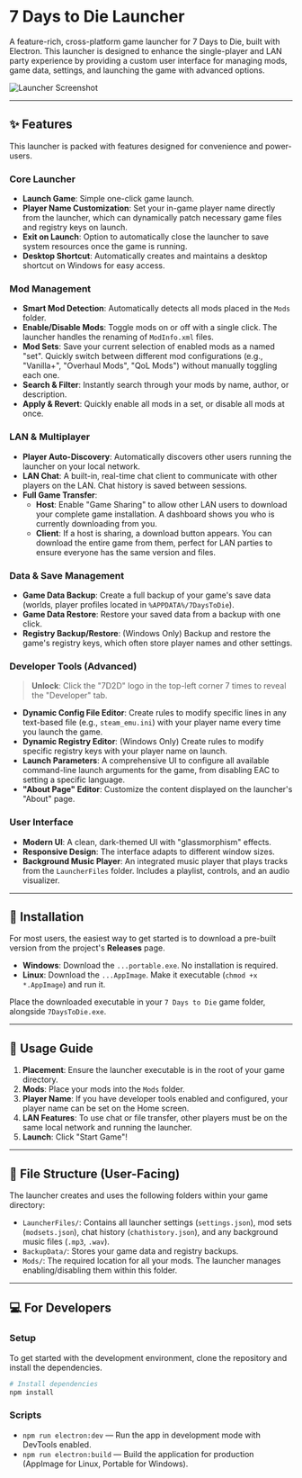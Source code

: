 # 7 Days to Die Launcher

A feature-rich, cross-platform game launcher for 7 Days to Die, built with Electron. This launcher is designed to enhance the single-player and LAN party experience by providing a custom user interface for managing mods, game data, settings, and launching the game with advanced options.

![Launcher Screenshot](https://i.imgur.com/example.png) <!-- Placeholder for a screenshot -->

---

## ✨ Features

This launcher is packed with features designed for convenience and power-users.

### Core Launcher
- **Launch Game**: Simple one-click game launch.
- **Player Name Customization**: Set your in-game player name directly from the launcher, which can dynamically patch necessary game files and registry keys on launch.
- **Exit on Launch**: Option to automatically close the launcher to save system resources once the game is running.
- **Desktop Shortcut**: Automatically creates and maintains a desktop shortcut on Windows for easy access.

###  Mod Management
- **Smart Mod Detection**: Automatically detects all mods placed in the `Mods` folder.
- **Enable/Disable Mods**: Toggle mods on or off with a single click. The launcher handles the renaming of `ModInfo.xml` files.
- **Mod Sets**: Save your current selection of enabled mods as a named "set". Quickly switch between different mod configurations (e.g., "Vanilla+", "Overhaul Mods", "QoL Mods") without manually toggling each one.
- **Search & Filter**: Instantly search through your mods by name, author, or description.
- **Apply & Revert**: Quickly enable all mods in a set, or disable all mods at once.

### LAN & Multiplayer
- **Player Auto-Discovery**: Automatically discovers other users running the launcher on your local network.
- **LAN Chat**: A built-in, real-time chat client to communicate with other players on the LAN. Chat history is saved between sessions.
- **Full Game Transfer**:
    - **Host**: Enable "Game Sharing" to allow other LAN users to download your complete game installation. A dashboard shows you who is currently downloading from you.
    - **Client**: If a host is sharing, a download button appears. You can download the entire game from them, perfect for LAN parties to ensure everyone has the same version and files.

### Data & Save Management
- **Game Data Backup**: Create a full backup of your game's save data (worlds, player profiles located in `%APPDATA%/7DaysToDie`).
- **Game Data Restore**: Restore your saved data from a backup with one click.
- **Registry Backup/Restore**: (Windows Only) Backup and restore the game's registry keys, which often store player names and other settings.

###  Developer Tools (Advanced)
> **Unlock**: Click the "7D2D" logo in the top-left corner 7 times to reveal the "Developer" tab.
- **Dynamic Config File Editor**: Create rules to modify specific lines in any text-based file (e.g., `steam_emu.ini`) with your player name every time you launch the game.
- **Dynamic Registry Editor**: (Windows Only) Create rules to modify specific registry keys with your player name on launch.
- **Launch Parameters**: A comprehensive UI to configure all available command-line launch arguments for the game, from disabling EAC to setting a specific language.
- **"About Page" Editor**: Customize the content displayed on the launcher's "About" page.

### User Interface
- **Modern UI**: A clean, dark-themed UI with "glassmorphism" effects.
- **Responsive Design**: The interface adapts to different window sizes.
- **Background Music Player**: An integrated music player that plays tracks from the `LauncherFiles` folder. Includes a playlist, controls, and an audio visualizer.

---

## 💾 Installation

For most users, the easiest way to get started is to download a pre-built version from the project's **Releases** page.
- **Windows**: Download the `...portable.exe`. No installation is required.
- **Linux**: Download the `...AppImage`. Make it executable (`chmod +x *.AppImage`) and run it.

Place the downloaded executable in your `7 Days to Die` game folder, alongside `7DaysToDie.exe`.

---

## 🚀 Usage Guide

1.  **Placement**: Ensure the launcher executable is in the root of your game directory.
2.  **Mods**: Place your mods into the `Mods` folder.
3.  **Player Name**: If you have developer tools enabled and configured, your player name can be set on the Home screen.
4.  **LAN Features**: To use chat or file transfer, other players must be on the same local network and running the launcher.
5.  **Launch**: Click "Start Game"!

---

## 📂 File Structure (User-Facing)

The launcher creates and uses the following folders within your game directory:
- `LauncherFiles/`: Contains all launcher settings (`settings.json`), mod sets (`modsets.json`), chat history (`chathistory.json`), and any background music files (`.mp3`, `.wav`).
- `BackupData/`: Stores your game data and registry backups.
- `Mods/`: The required location for all your mods. The launcher manages enabling/disabling them within this folder.

---

## 💻 For Developers

### Setup
To get started with the development environment, clone the repository and install the dependencies.
```bash
# Install dependencies
npm install
```

### Scripts
- `npm run electron:dev` — Run the app in development mode with DevTools enabled.
- `npm run electron:build` — Build the application for production (AppImage for Linux, Portable for Windows).
